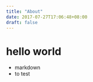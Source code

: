```yaml
---
title: "About"
date: 2017-07-27T17:06:48+08:00
draft: false
---
```


# hello world

* markdown
* to test
